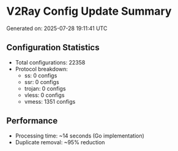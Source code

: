 # V2Ray Config Update Summary
Generated on: 2025-07-28 19:11:41 UTC

## Configuration Statistics
- Total configurations: 22358
- Protocol breakdown:
  - ss: 0 configs
  - ssr: 0 configs
  - trojan: 0 configs
  - vless: 0 configs
  - vmess: 1351 configs

## Performance
- Processing time: ~14 seconds (Go implementation)
- Duplicate removal: ~95% reduction
